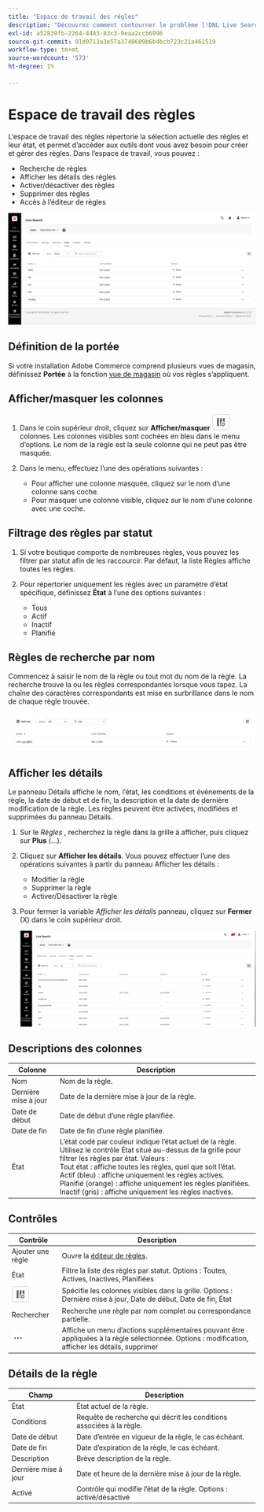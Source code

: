 ```yaml
---
title: "Espace de travail des règles"
description: "Découvrez comment contourner le problème [!DNL Live Search] espace de travail des règles."
exl-id: a52839fb-2264-4443-83c3-9eaa2ccb6996
source-git-commit: 91d0713a3e57a3748609b6b4bcb723c21a461519
workflow-type: tm+mt
source-wordcount: '573'
ht-degree: 1%

---
```


# Espace de travail des règles

L’espace de travail des règles répertorie la sélection actuelle des règles et leur état, et permet d’accéder aux outils dont vous avez besoin pour créer et gérer des règles. Dans l’espace de travail, vous pouvez :

* Recherche de règles
* Afficher les détails des règles
* Activer/désactiver des règles
* Supprimer des règles
* Accès à l’éditeur de règles

![Espace de travail Règles](assets/rules-workspace.png)

## Définition de la portée

Si votre installation Adobe Commerce comprend plusieurs vues de magasin, définissez **Portée** à la fonction [vue de magasin](https://experienceleague.adobe.com/docs/commerce-admin/start/setup/websites-stores-views.html#scope-settings) où vos règles s’appliquent.

## Afficher/masquer les colonnes

1. Dans le coin supérieur droit, cliquez sur **Afficher/masquer** ![Sélecteur de colonnes](assets/btn-show-hide-columns.png) colonnes.
Les colonnes visibles sont cochées en bleu dans le menu d’options. Le nom de la règle est la seule colonne qui ne peut pas être masquée.

1. Dans le menu, effectuez l’une des opérations suivantes :

   * Pour afficher une colonne masquée, cliquez sur le nom d’une colonne sans coche.
   * Pour masquer une colonne visible, cliquez sur le nom d’une colonne avec une coche.

## Filtrage des règles par statut

1. Si votre boutique comporte de nombreuses règles, vous pouvez les filtrer par statut afin de les raccourcir. Par défaut, la liste Règles affiche toutes les règles.

1. Pour répertorier uniquement les règles avec un paramètre d’état spécifique, définissez **État** à l’une des options suivantes :

   * Tous
   * Actif
   * Inactif
   * Planifié

## Règles de recherche par nom

Commencez à saisir le nom de la règle ou tout mot du nom de la règle.
La recherche trouve la ou les règles correspondantes lorsque vous tapez. La chaîne des caractères correspondants est mise en surbrillance dans le nom de chaque règle trouvée.

![Règles : recherche par nom](assets/rules-workspace-search-name.png)

## Afficher les détails

Le panneau Détails affiche le nom, l’état, les conditions et événements de la règle, la date de début et de fin, la description et la date de dernière modification de la règle. Les règles peuvent être activées, modifiées et supprimées du panneau Détails.

1. Sur le *Règles* , recherchez la règle dans la grille à afficher, puis cliquez sur **Plus** (...).
1. Cliquez sur **Afficher les détails**.
Vous pouvez effectuer l’une des opérations suivantes à partir du panneau Afficher les détails :

   * Modifier la règle
   * Supprimer la règle
   * Activer/Désactiver la règle

1. Pour fermer la variable *Afficher les détails* panneau, cliquez sur **Fermer** (X) dans le coin supérieur droit.

   ![Règle - détails](assets/rules-workspace-details.png)

## Descriptions des colonnes

| Colonne | Description |
|--- |--- |
| Nom | Nom de la règle. |
| Dernière mise à jour | Date de la dernière mise à jour de la règle. |
| Date de début | Date de début d’une règle planifiée. |
| Date de fin | Date de fin d’une règle planifiée. |
| État | L’état codé par couleur indique l’état actuel de la règle. Utilisez le contrôle État situé au-dessus de la grille pour filtrer les règles par état. Valeurs :<br />Tout état : affiche toutes les règles, quel que soit l’état.<br />Actif (bleu) : affiche uniquement les règles actives.<br />Planifié (orange) : affiche uniquement les règles planifiées.<br />Inactif (gris) : affiche uniquement les règles inactives. |

## Contrôles

| Contrôle | Description |
|--- |--- |
| Ajouter une règle | Ouvre la [éditeur de règles](rules-add.md). |
| État | Filtre la liste des règles par statut. Options : Toutes, Actives, Inactives, Planifiées |
| ![Sélecteur de colonnes](assets/btn-show-hide-columns.png) | Spécifie les colonnes visibles dans la grille. Options : Dernière mise à jour, Date de début, Date de fin, État |
| Rechercher | Recherche une règle par nom complet ou correspondance partielle. |
| ![Sélecteur supplémentaire](assets/btn-more.png) | Affiche un menu d’actions supplémentaires pouvant être appliquées à la règle sélectionnée. Options : modification, afficher les détails, supprimer |

## Détails de la règle

| Champ | Description |
|--- |--- |
| État | État actuel de la règle. |
| Conditions | Requête de recherche qui décrit les conditions associées à la règle. |
| Date de début | Date d’entrée en vigueur de la règle, le cas échéant. |
| Date de fin | Date d’expiration de la règle, le cas échéant. |
| Description | Brève description de la règle. |
| Dernière mise à jour | Date et heure de la dernière mise à jour de la règle. |
| Activé | Contrôle qui modifie l’état de la règle. Options : activé/désactivé |
